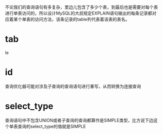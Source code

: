 

不论我们的查询语句有多复杂，里边儿包含了多少个表，到最后也是需要对每个表进行单表访问的，所以设计MySQL的大叔规定EXPLAIN语句输出的每条记录都对应着某个单表的访问方法，该条记录的table列代表着该表的表名。





# tab

le







# id



查询优化器可能对涉及子查询的查询语句进行重写，从而转换为连接查询



# select_type



查询语句中不包含UNION或者子查询的查询都算作是SIMPLE类型，比方说下边这个单表查询的select_type的值就是SIMPLE
